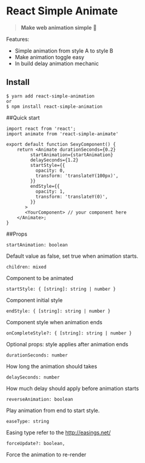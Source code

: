 # React Simple Animate

> **Make web animation simple** :clap:

Features:

 - Simple animation from style A to style B
 - Make animation toggle easy
 - In build delay animation mechanic

## Install

    $ yarn add react-simple-animation
    or
    $ npm install react-simple-animation

##Quick start

    import react from 'react';
    import animate from 'react-simple-animate'
    
    export default function SexyComponent() {
	    return <Animate durationSeconds={0.2}
             startAnimation={startAnimation}
             delaySeconds={1.2}
             startStyle={{
               opacity: 0,
               transform: 'translateY(100px)',
             }}
             endStyle={{
               opacity: 1,
               transform: 'translateY(0)',
             }}
           >
           <YourComponent> // your component here
        </Animate>;
    }

##Props

    startAnimation: boolean
Default value as false, set true when animation starts.
   
    children: mixed
Component to be animated

    startStyle: { [string]: string | number }
Component initial style

    endStyle: { [string]: string | number }
Component style when animation ends

    onCompleteStyle?: { [string]: string | number }
Optional props: style applies after animation ends

    durationSeconds: number
How long the animation should takes

    delaySeconds: number
How much delay should apply before animation starts

    reverseAnimation: boolean
Play animation from end to start style.

    easeType: string
Easing type refer to the http://easings.net/
    
    forceUpdate?: boolean,
Force the animation to re-render
    